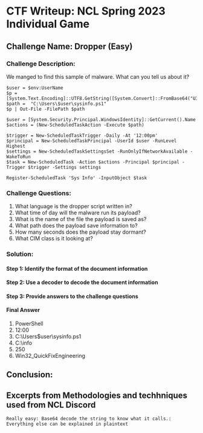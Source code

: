 # CTF Writeup: NCL Spring 2023 Individual Game

## Challenge Name: Dropper (Easy)

### Challenge Description:

We manged to find this sample of malware. What can you tell us about it?

```
$user = $env:UserName
$p = [System.Text.Encoding]::UTF8.GetString([System.Convert]::FromBase64("U3RhcnQtU2xlZXAgLVNlY29uZHMgMjUwCkdldC1DaW1JbnN0YW5jZSAtQ2xhc3NOYW1lIFdpbjMyX1F1aWNrRml4RW5naW5lZXJpbmcgPiBDOlxpbmZvCg=="))
$path =  "C:\Users\$user\sysinfo.ps1"
$p | Out-File -FilePath $path

$user = [System.Security.Principal.WindowsIdentity]::GetCurrent().Name
$actions = (New-ScheduledTaskAction -Execute $path)

$trigger = New-ScheduledTaskTrigger -Daily -At '12:00pm'
$principal = New-ScheduledTaskPrincipal -UserId $user -RunLevel Highest
$settings = New-ScheduledTaskSettingsSet -RunOnlyIfNetworkAvailable -WakeToRun
$task = New-ScheduledTask -Action $actions -Principal $principal -Trigger $trigger -Settings settings

Register-ScheduledTask 'Sys Info' -InputObject $task
```

### Challenge Questions:

1. What language is the dropper script written in?
2. What time of day will the malware run its payload?
3. What is the name of the file the payload is saved as?
4. What path does the payload save information to?
5. How many seconds does the payload stay dormant?
6. What CIM class is it looking at?


### Solution:



#### Step 1: Identify the format of the document information



#### Step 2: Use a decoder to decode the document information



#### Step 3: Provide answers to the challenge questions

#### Final Answer
1. PowerShell
2. 12:00
3. C:\Users\$user\sysinfo.ps1
4. C:\info
5. 250
6. Win32_QuickFixEngineering


## Conclusion:

## Excerpts from Methodologies and techhniques used from NCL Discord
`Really easy: Base64 decode the string to know what it calls.: Everything else can be explained in plaintext`